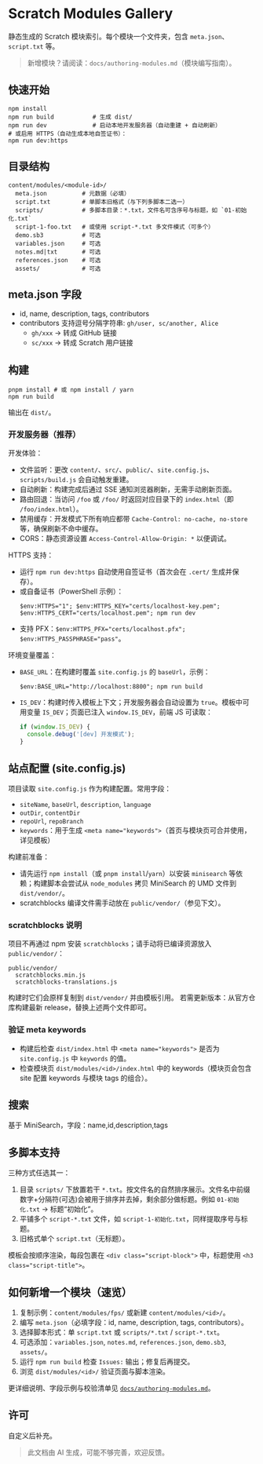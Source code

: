# Scratch Modules Gallery

静态生成的 Scratch 模块索引。每个模块一个文件夹，包含 `meta.json`、`script.txt` 等。

> 新增模块？请阅读：`docs/authoring-modules.md`（模块编写指南）。

## 快速开始

```
npm install
npm run build           # 生成 dist/
npm run dev             # 启动本地开发服务器（自动重建 + 自动刷新）
# 或启用 HTTPS（自动生成本地自签证书）：
npm run dev:https
```

## 目录结构
```
content/modules/<module-id>/
  meta.json          # 元数据（必填）
  script.txt         # 单脚本旧格式（与下列多脚本二选一）
  scripts/           # 多脚本目录：*.txt，文件名可含序号与标题，如 `01-初始化.txt`
  script-1-foo.txt   # 或使用 script-*.txt 多文件模式（可多个）
  demo.sb3           # 可选
  variables.json     # 可选
  notes.md|txt       # 可选
  references.json    # 可选
  assets/            # 可选
```

## meta.json 字段
- id, name, description, tags, contributors
- contributors 支持逗号分隔字符串: `gh/user, sc/another, Alice`
  - `gh/xxx` -> 转成 GitHub 链接
  - `sc/xxx` -> 转成 Scratch 用户链接

## 构建
```
pnpm install # 或 npm install / yarn
npm run build
```
输出在 `dist/`。

### 开发服务器（推荐）

开发体验：
- 文件监听：更改 `content/`、`src/`、`public/`、`site.config.js`、`scripts/build.js` 会自动触发重建。
- 自动刷新：构建完成后通过 SSE 通知浏览器刷新，无需手动刷新页面。
- 路由回退：当访问 `/foo` 或 `/foo/` 时返回对应目录下的 `index.html`（即 `/foo/index.html`）。
- 禁用缓存：开发模式下所有响应都带 `Cache-Control: no-cache, no-store` 等，确保刷新不命中缓存。
- CORS：静态资源设置 `Access-Control-Allow-Origin: *` 以便调试。

HTTPS 支持：
- 运行 `npm run dev:https` 自动使用自签证书（首次会在 `.cert/` 生成并保存）。
- 或自备证书（PowerShell 示例）：
  ```pwsh
  $env:HTTPS="1"; $env:HTTPS_KEY="certs/localhost-key.pem"; $env:HTTPS_CERT="certs/localhost.pem"; npm run dev
  ```
- 支持 PFX：`$env:HTTPS_PFX="certs/localhost.pfx"; $env:HTTPS_PASSPHRASE="pass"`。

环境变量覆盖：
- `BASE_URL`：在构建时覆盖 `site.config.js` 的 `baseUrl`，示例：
  ```pwsh
  $env:BASE_URL="http://localhost:8800"; npm run build
  ```
- `IS_DEV`：构建时传入模板上下文；开发服务器会自动设置为 `true`。模板中可用变量 `IS_DEV`；页面已注入 `window.IS_DEV`，前端 JS 可读取：
  ```js
  if (window.IS_DEV) {
    console.debug('[dev] 开发模式');
  }
  ```

## 站点配置 (site.config.js)
项目读取 `site.config.js` 作为构建配置。常用字段：
- `siteName`, `baseUrl`, `description`, `language`
- `outDir`, `contentDir`
- `repoUrl`, `repoBranch`
- `keywords`：用于生成 `<meta name="keywords">`（首页与模块页可合并使用，详见模板）

构建前准备：
- 请先运行 `npm install`（或 `pnpm install`/`yarn`）以安装 `minisearch` 等依赖；构建脚本会尝试从 `node_modules` 拷贝 MiniSearch 的 UMD 文件到 `dist/vendor/`。
- scratchblocks 编译文件需手动放在 `public/vendor/`（参见下文）。

### scratchblocks 说明
项目不再通过 npm 安装 `scratchblocks`；请手动将已编译资源放入 `public/vendor/`：
```
public/vendor/
  scratchblocks.min.js
  scratchblocks-translations.js
```
构建时它们会原样复制到 `dist/vendor/` 并由模板引用。
若需更新版本：从官方仓库构建最新 release，替换上述两个文件即可。

### 验证 meta keywords
- 构建后检查 `dist/index.html` 中 `<meta name="keywords">` 是否为 `site.config.js` 中 `keywords` 的值。
- 检查模块页 `dist/modules/<id>/index.html` 中的 keywords（模块页会包含 site 配置 keywords 与模块 tags 的组合）。

## 搜索
基于 MiniSearch，字段：name,id,description,tags

## 多脚本支持
三种方式任选其一：
1. 目录 `scripts/` 下放置若干 `*.txt`。按文件名的自然排序展示。文件名中前缀数字+分隔符(可选)会被用于排序并去掉，剩余部分做标题。例如 `01-初始化.txt` -> 标题“初始化”。
2. 平铺多个 `script-*.txt` 文件，如 `script-1-初始化.txt`，同样提取序号与标题。
3. 旧格式单个 `script.txt`（无标题）。

模板会按顺序渲染，每段包裹在 `<div class="script-block">` 中，标题使用 `<h3 class="script-title">`。

## 如何新增一个模块（速览）
1. 复制示例：`content/modules/fps/` 或新建 `content/modules/<id>/`。
2. 编写 `meta.json`（必填字段：id, name, description, tags, contributors）。
3. 选择脚本形式：单 `script.txt` 或 `scripts/*.txt` / `script-*.txt`。
4. 可选添加：`variables.json`, `notes.md`, `references.json`, `demo.sb3`, `assets/`。
5. 运行 `npm run build` 检查 `Issues:` 输出；修复后再提交。
6. 浏览 `dist/modules/<id>/` 验证页面与脚本渲染。

更详细说明、字段示例与校验清单见 [`docs/authoring-modules.md`](docs/authoring-modules.md)。

## 许可
自定义后补充。

> 此文档由 AI 生成，可能不够完善，欢迎反馈。
